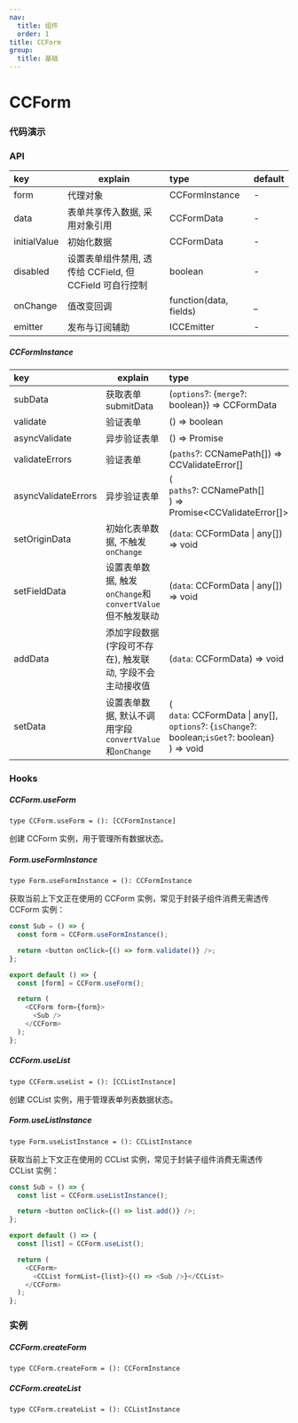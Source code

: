 ```yaml
---
nav:
  title: 组件
  order: 1
title: CCForm
group:
  title: 基础
---
```


# CCForm

### 代码演示

<code src="./basic/hooks.tsx" des></code>
<code src="./basic/clazz.tsx"></code>

### API

| key          | explain                                | type                   | default |
|:-------------|----------------------------------------|:-----------------------|:--------|
| form         | 代理对象                                   | CCFormInstance         | -       |
| data         | 表单共享传入数据, 采用对象引用                       | CCFormData             | -       |
| initialValue | 初始化数据                                  | CCFormData             | -       |
| disabled     | 设置表单组件禁用, 透传给 CCField, 但 CCField 可自行控制 | boolean                | -       |
| onChange     | 值改变回调                                  | function(data, fields) | _       |
| emitter      | 发布与订阅辅助                                | ICCEmitter             | -       |

##### CCFormInstance

| key                 | explain                                   | type                                                                                                       | version |
|:--------------------|-------------------------------------------|:-----------------------------------------------------------------------------------------------------------|:--------|
| subData             | 获取表单 submitData                           | (`options`?: {`merge`?: boolean}) => CCFormData                                                            | -       |
| validate            | 验证表单                                      | () => boolean                                                                                              | -       |
| asyncValidate       | 异步验证表单                                    | () => Promise<boolean>                                                                                     | -       |
| validateErrors      | 验证表单                                      | (`paths`?: CCNamePath[]) => CCValidateError[]                                                              | -       |
| asyncValidateErrors | 异步验证表单                                    | (<br/>`paths`?: CCNamePath[]<br/>) => Promise<CCValidateError[]>                                           | -       |
| setOriginData       | 初始化表单数据, 不触发`onChange`                    | (`data`: CCFormData \| any[]) => void                                                                      | -       |
| setFieldData        | 设置表单数据, 触发`onChange`和`convertValue`但不触发联动 | (`data`: CCFormData \| any[]) => void                                                                      | -       |
| addData             | 添加字段数据(字段可不存在), 触发联动, 字段不会主动接收值           | (`data`: CCFormData) => void                                                                               | -       |
| setData             | 设置表单数据, 默认不调用字段`convertValue`和`onChange`  | (<br/>`data`: CCFormData \| any[], <br/>`options`?: {`isChange`?: boolean;`isGet`?: boolean}<br/>) => void | -       |

### Hooks

##### CCForm.useForm

```
type CCForm.useForm = (): [CCFormInstance]
```

创建 CCForm 实例，用于管理所有数据状态。

##### Form.useFormInstance

```
type Form.useFormInstance = (): CCFormInstance
```

获取当前上下文正在使用的 CCForm 实例，常见于封装子组件消费无需透传 CCForm 实例：

```typescript
const Sub = () => {
  const form = CCForm.useFormInstance();

  return <button onClick={() => form.validate()} />;
};

export default () => {
  const [form] = CCForm.useForm();

  return (
    <CCForm form={form}>
      <Sub />
    </CCForm>
  );
};
```

##### CCForm.useList
```
type CCForm.useList = (): [CCListInstance]
```
创建 CCList 实例，用于管理表单列表数据状态。

##### Form.useListInstance
```
type Form.useListInstance = (): CCListInstance
```
获取当前上下文正在使用的 CCList 实例，常见于封装子组件消费无需透传 CCList 实例：

```typescript
const Sub = () => {
  const list = CCForm.useListInstance();

  return <button onClick={() => list.add()} />;
};

export default () => {
  const [list] = CCForm.useList();

  return (
    <CCForm>
      <CCList formList={list}>{() => <Sub />}</CCList>
    </CCForm>
  );
};
```

### 实例

##### CCForm.createForm
```
type CCForm.createForm = (): CCFormInstance
```

##### CCForm.createList
```
type CCForm.createList = (): CCListInstance
```
